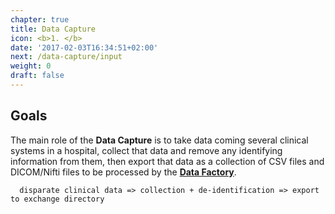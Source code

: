 ```yaml
---
chapter: true
title: Data Capture
icon: <b>1. </b>
date: '2017-02-03T16:34:51+02:00'
next: /data-capture/input
weight: 0
draft: false
---
```


## Goals

The main role of the __Data Capture__ is to take data coming several clinical systems in a hospital, collect that data and remove any identifying information from them, then export that data as a collection of CSV files and DICOM/Nifti files to be processed by the [__Data Factory__](../data-factory).

```
  disparate clinical data => collection + de-identification => export to exchange directory
```

